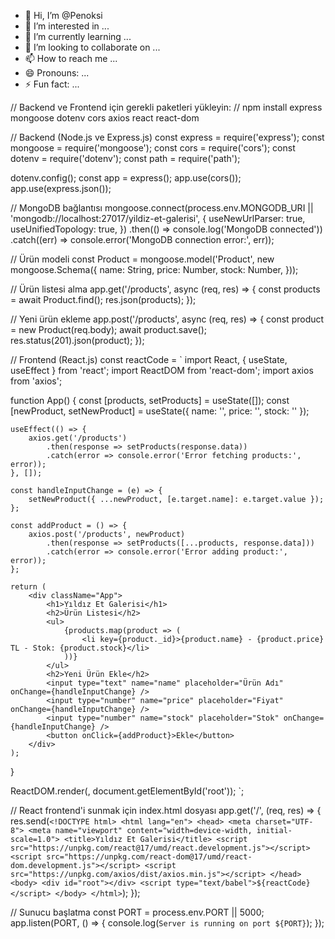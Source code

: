 - 👋 Hi, I’m @Penoksi
- 👀 I’m interested in ...
- 🌱 I’m currently learning ...
- 💞️ I’m looking to collaborate on ...
- 📫 How to reach me ...
- 😄 Pronouns: ...
- ⚡ Fun fact: ...

<!---
Penoksi/Penoksi is a ✨ special ✨ repository because its `README.md` (this file) appears on your GitHub profile.
You can click the Preview link to take a look at your changes.
--->
// Backend ve Frontend için gerekli paketleri yükleyin:
// npm install express mongoose dotenv cors axios react react-dom

// Backend (Node.js ve Express.js)
const express = require('express');
const mongoose = require('mongoose');
const cors = require('cors');
const dotenv = require('dotenv');
const path = require('path');

dotenv.config();
const app = express();
app.use(cors());
app.use(express.json());

// MongoDB bağlantısı
mongoose.connect(process.env.MONGODB_URI || 'mongodb://localhost:27017/yildiz-et-galerisi', {
    useNewUrlParser: true,
    useUnifiedTopology: true,
})
.then(() => console.log('MongoDB connected'))
.catch((err) => console.error('MongoDB connection error:', err));

// Ürün modeli
const Product = mongoose.model('Product', new mongoose.Schema({
    name: String,
    price: Number,
    stock: Number,
}));

// Ürün listesi alma
app.get('/products', async (req, res) => {
    const products = await Product.find();
    res.json(products);
});

// Yeni ürün ekleme
app.post('/products', async (req, res) => {
    const product = new Product(req.body);
    await product.save();
    res.status(201).json(product);
});

// Frontend (React.js)
const reactCode = `
import React, { useState, useEffect } from 'react';
import ReactDOM from 'react-dom';
import axios from 'axios';

function App() {
    const [products, setProducts] = useState([]);
    const [newProduct, setNewProduct] = useState({ name: '', price: '', stock: '' });

    useEffect(() => {
        axios.get('/products')
            .then(response => setProducts(response.data))
            .catch(error => console.error('Error fetching products:', error));
    }, []);

    const handleInputChange = (e) => {
        setNewProduct({ ...newProduct, [e.target.name]: e.target.value });
    };

    const addProduct = () => {
        axios.post('/products', newProduct)
            .then(response => setProducts([...products, response.data]))
            .catch(error => console.error('Error adding product:', error));
    };

    return (
        <div className="App">
            <h1>Yıldız Et Galerisi</h1>
            <h2>Ürün Listesi</h2>
            <ul>
                {products.map(product => (
                    <li key={product._id}>{product.name} - {product.price} TL - Stok: {product.stock}</li>
                ))}
            </ul>
            <h2>Yeni Ürün Ekle</h2>
            <input type="text" name="name" placeholder="Ürün Adı" onChange={handleInputChange} />
            <input type="number" name="price" placeholder="Fiyat" onChange={handleInputChange} />
            <input type="number" name="stock" placeholder="Stok" onChange={handleInputChange} />
            <button onClick={addProduct}>Ekle</button>
        </div>
    );
}

ReactDOM.render(<App />, document.getElementById('root'));
`;

// React frontend'i sunmak için index.html dosyası
app.get('/', (req, res) => {
    res.send(`
    <!DOCTYPE html>
    <html lang="en">
    <head>
        <meta charset="UTF-8">
        <meta name="viewport" content="width=device-width, initial-scale=1.0">
        <title>Yıldız Et Galerisi</title>
        <script src="https://unpkg.com/react@17/umd/react.development.js"></script>
        <script src="https://unpkg.com/react-dom@17/umd/react-dom.development.js"></script>
        <script src="https://unpkg.com/axios/dist/axios.min.js"></script>
    </head>
    <body>
        <div id="root"></div>
        <script type="text/babel">${reactCode}</script>
    </body>
    </html>
    `);
});

// Sunucu başlatma
const PORT = process.env.PORT || 5000;
app.listen(PORT, () => {
    console.log(`Server is running on port ${PORT}`);
});
